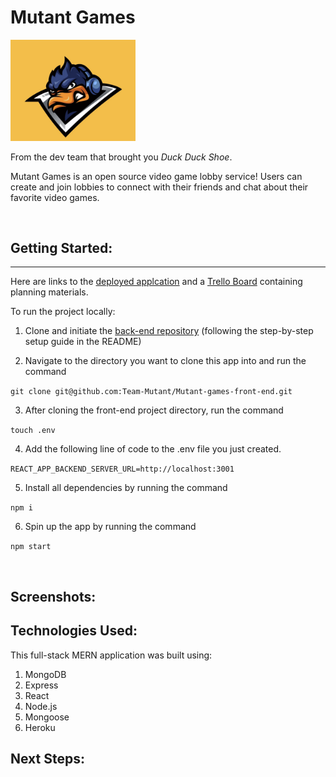 # Mutant Games

<img src="./public/Mutant-Games-Logo.jpg" style="max-width: 200px"/>

From the dev team that brought you *Duck Duck Shoe*.

Mutant Games is an open source video game lobby service! Users can create and join lobbies to connect with their friends and chat about their favorite video games.

<br>

## Getting Started:
<hr>

Here are links to the [deployed applcation](https://www.example.com) and a [Trello Board](https://trello.com/b/K7ydDNPv/tmnt) containing planning materials.



To run the project locally:

1. Clone and initiate the [back-end repository](example.com) (following the step-by-step setup guide in the README)

2. Navigate to the directory you want to clone this app into and run the command 

 `git clone git@github.com:Team-Mutant/Mutant-games-front-end.git`

3. After cloning the front-end project directory, run the command 

`touch .env`

4. Add the following line of code to the .env file you just created.

`REACT_APP_BACKEND_SERVER_URL=http://localhost:3001`

5. Install all dependencies by running the command 

`npm i`

6. Spin up the app by running the command 

`npm start`

<br>

## Screenshots:

## Technologies Used:

This full-stack MERN application was built using:

 1. MongoDB
 2. Express
 3. React
 4. Node.js
 5. Mongoose
 6. Heroku

## Next Steps: